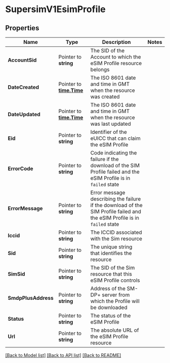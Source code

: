 # SupersimV1EsimProfile

## Properties

Name | Type | Description | Notes
------------ | ------------- | ------------- | -------------
**AccountSid** | Pointer to **string** | The SID of the Account to which the eSIM Profile resource belongs |
**DateCreated** | Pointer to [**time.Time**](time.Time.md) | The ISO 8601 date and time in GMT when the resource was created |
**DateUpdated** | Pointer to [**time.Time**](time.Time.md) | The ISO 8601 date and time in GMT when the resource was last updated |
**Eid** | Pointer to **string** | Identifier of the eUICC that can claim the eSIM Profile |
**ErrorCode** | Pointer to **string** | Code indicating the failure if the download of the SIM Profile failed and the eSIM Profile is in `failed` state |
**ErrorMessage** | Pointer to **string** | Error message describing the failure if the download of the SIM Profile failed and the eSIM Profile is in `failed` state |
**Iccid** | Pointer to **string** | The ICCID associated with the Sim resource |
**Sid** | Pointer to **string** | The unique string that identifies the resource |
**SimSid** | Pointer to **string** | The SID of the Sim resource that this eSIM Profile controls |
**SmdpPlusAddress** | Pointer to **string** | Address of the SM-DP+ server from which the Profile will be downloaded |
**Status** | Pointer to **string** | The status of the eSIM Profile |
**Url** | Pointer to **string** | The absolute URL of the eSIM Profile resource |

[[Back to Model list]](../README.md#documentation-for-models) [[Back to API list]](../README.md#documentation-for-api-endpoints) [[Back to README]](../README.md)


